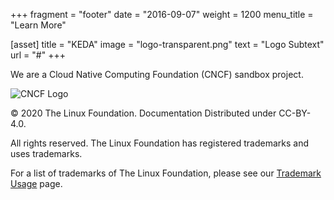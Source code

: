 +++
fragment = "footer"
date = "2016-09-07"
weight = 1200
menu_title = "Learn More"

[asset]
  title = "KEDA"
  image = "logo-transparent.png"
  text = "Logo Subtext"
  url = "#"
+++

We are a Cloud Native Computing Foundation (CNCF) sandbox project.

![CNCF Logo](./../../images/logo-cncf.svg)

© 2020 The Linux Foundation. Documentation Distributed under CC-BY-4.0.

All rights reserved. The Linux Foundation has registered trademarks and uses trademarks.

For a list of trademarks of The Linux Foundation, please see our [Trademark Usage](https://www.linuxfoundation.org/trademark-usage/) page.